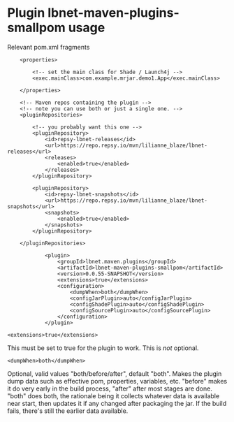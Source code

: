 # Plugin lbnet-maven-plugins-smallpom usage


Relevant pom.xml fragments
```
    <properties>

        <!-- set the main class for Shade / Launch4j -->
        <exec.mainClass>com.example.mrjar.demo1.App</exec.mainClass>

    </properties>
```

```
    <!-- Maven repos containing the plugin -->
    <!-- note you can use both or just a single one. -->
    <pluginRepositories>

        <!-- you probably want this one -->
        <pluginRepository>
            <id>repsy-lbnet-releases</id>
            <url>https://repo.repsy.io/mvn/lilianne_blaze/lbnet-releases</url>
            <releases>
                <enabled>true</enabled>
            </releases>
        </pluginRepository>

        <pluginRepository>
            <id>repsy-lbnet-snapshots</id>
            <url>https://repo.repsy.io/mvn/lilianne_blaze/lbnet-snapshots</url>
            <snapshots>
                <enabled>true</enabled>
            </snapshots>
        </pluginRepository>

    </pluginRepositories>
```

```
            <plugin>
                <groupId>lbnet.maven.plugins</groupId>
                <artifactId>lbnet-maven-plugins-smallpom</artifactId>
                <version>0.0.55-SNAPSHOT</version>
                <extensions>true</extensions>
                <configuration>
                    <dumpWhen>both</dumpWhen>
                    <configJarPlugin>auto</configJarPlugin>
                    <configShadePlugin>auto</configShadePlugin>
                    <configSourcePlugin>auto</configSourcePlugin>
                </configuration>
            </plugin>
```

```
<extensions>true</extensions>
```
This must be set to true for the plugin to work. This is *not* optional.

```
<dumpWhen>both</dumpWhen>
```
Optional, valid values "both/before/after", default "both".
Makes the plugin dump data such as effective pom, properties, variables, etc.
"before" makes it do very early in the build process, "after" after most stages are done.
"both" does both, the rationale being it collects whatever data is available near start,
then updates it if any changed after packaging the jar. If the build fails, there's
still the earlier data available.



